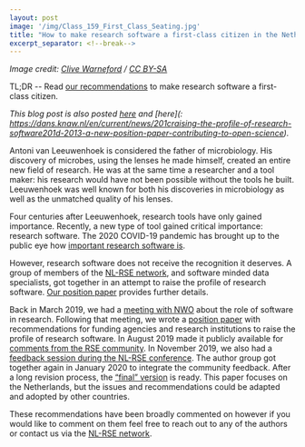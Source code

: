 ```yaml
---
layout: post
image: '/img/Class_159_First_Class_Seating.jpg'
title: "How to make research software a first-class citizen in the Netherlands?"
excerpt_separator: <!--break-->
---
```

*Image credit: [Clive Warneford](https://commons.wikimedia.org/wiki/File:Class_159_First_Class_Seating.jpg) / [CC BY-SA](https://creativecommons.org/licenses/by-sa/2.0)*


TL;DR -- Read [our recommendations](https://doi.org/10.5281/zenodo.4015242) to make research software a first-class citizen.

<!--break-->

*This blog post is also posted [here](https://openworking.wordpress.com/2020/09/23/how-to-make-research-software-a-first-class-citizen-in-the-netherlands/) and [here](: https://dans.knaw.nl/en/current/news/201craising-the-profile-of-research-software201d-2013-a-new-position-paper-contributing-to-open-science).*

Antoni van Leeuwenhoek is considered the father of microbiology. His discovery of microbes, using the lenses he made himself, created an entire new field of research. He was at the same time a researcher and a tool maker: his research would have not been possible without the tools he built. Leeuwenhoek was well known for both his discoveries in microbiology as well as the unmatched quality of his lenses.

Four centuries after Leeuwenhoek, research tools have only gained importance. Recently, a new type of tool gained critical importance: research software. The 2020 COVID-19 pandemic has brought up to the public eye how [important research software is](https://www.software.ac.uk/blog/2020-05-07-better-software-better-covid-19-research).


However, research software does not receive the recognition it deserves. A group of members of the [NL-RSE network](http://nl-rse.org/), and software minded data specialists, got together in an attempt to raise the profile of research software. [Our position paper](https://doi.org/10.5281/zenodo.4015242) provides further details.

Back in March 2019, we had a [meeting with NWO](http://doi.org/10.5281/zenodo.2647436) about the role of software in research. Following that meeting, we wrote a [position paper](https://doi.org/10.5281/zenodo.3378571) with recommendations for funding agencies and research institutions to raise the profile of research software. In August 2019 made it publicly available for [comments from the RSE community](https://nl-rse.org/2019/09/17/RaisingResearchSoftware.html). In November 2019, we also had a [feedback session during the NL-RSE conference](https://nl-rse.org/events/NL-RSE19.html). The author group got together again in January 2020 to integrate the community feedback. After a long revision process, the [“final” version](https://doi.org/10.5281/zenodo.4015242) is ready. This paper focuses on the Netherlands, but the issues and recommendations could be adapted and adopted by other countries.

These recommendations have been broadly commented on however if you would like to comment on them feel free to reach out to any of the authors or contact us via the [NL-RSE network](https://nl-rse.org/pages/communication.html).
